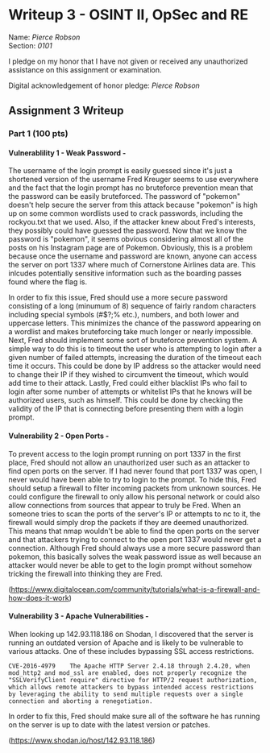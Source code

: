 Writeup 3 - OSINT II, OpSec and RE
======

Name: *Pierce Robson*  
Section: *0101*  

I pledge on my honor that I have not given or received any unauthorized assistance on this assignment or examination.

Digital acknowledgement of honor pledge: *Pierce Robson*  

## Assignment 3 Writeup

### Part 1 (100 pts)

#### Vulnerablility 1 - Weak Password -  
  The username of the login prompt is easily guessed since it's just a shortened version of the username Fred Kreuger seems to use everywhere and the fact that the login prompt has no bruteforce prevention mean that the password can be easily bruteforced.  The password of "pokemon" doesn't help secure the server from this attack because "pokemon" is high up on some common wordlists used to crack passwords, including the rockyou.txt that we used.  Also, if the attacker knew about Fred's interests, they possibly could have guessed the password.  Now that we know the password is "pokemon", it seems obvious considering almost all of the posts on his Instagram page are of Pokemon.  Obviously, this is a problem because once the username and password are known, anyone can access the server on port 1337 where much of Cornerstone Airlines data are. This inlcudes potentially sensitive information such as the boarding passes found where the flag is. 
  
  In order to fix this issue, Fred should use a more secure password consisting of a long (minumum of 8) sequence of fairly random characters including special symbols (#$?;% etc.), numbers, and both lower and uppercase letters.  This minimizes the chance of the password appearing on a wordlist and makes bruteforcing take much longer or nearly impossible.  Next, Fred should implement some sort of bruteforce prevention system.  A simple way to do this is to timeout the user who is attempting to login after a given number of failed attempts, increasing the duration of the timeout each time it occurs.  This could be done by IP address so the attacker would need to change their IP if they wished to circumvent the timeout, which would add time to their attack.  Lastly, Fred could either blacklist IPs who fail to login after some number of attempts or whitelist IPs that he knows will be authorized users, such as himself.  This could be done by checking the validity of the IP that is connecting before presenting them with a login prompt.
  
  
  
#### Vulnerability 2 - Open Ports -
  To prevent access to the login prompt running on port 1337 in the first place, Fred should not allow an unauthorized user such as an attacker to find open ports on the server.  If I had never found that port 1337 was open, I never would have been able to try to login to the prompt.  To hide this, Fred should setup a firewall to filter incoming packets from unknown sources.  He could configure the firewall to only allow his personal network or could also allow connections from sources that appear to truly be Fred.  When an someone tries to scan the ports of the server's IP or attempts to nc to it, the firewall would simply drop the packets if they are deemed unauthorized.  This means that nmap wouldn't be able to find the open ports on the server and that attackers trying to connect to the open port 1337 would never get a connection.  Although Fred should always use a more secure password than pokemon, this basically solves the weak password issue as well because an attacker would never be able to get to the login prompt without somehow tricking the firewall into thinking they are Fred.
  
  (https://www.digitalocean.com/community/tutorials/what-is-a-firewall-and-how-does-it-work)
  
  
 #### Vulnerability 3 - Apache Vulnerabilities -  
  When looking up 142.93.118.186 on Shodan, I discovered that the server is running an outdated version of Apache and is likely to be vulnerable to various attacks.  One of these includes bypassing SSL access restrictions.  
   ```  
   CVE-2016-4979 	The Apache HTTP Server 2.4.18 through 2.4.20, when mod_http2 and mod_ssl are enabled, does not properly recognize the "SSLVerifyClient require" directive for HTTP/2 request authorization, which allows remote attackers to bypass intended access restrictions by leveraging the ability to send multiple requests over a single connection and aborting a renegotiation.
   ```  
   In order to fix this, Fred should make sure all of the software he has running on the server is up to date with the latest version or patches.  
   
   (https://www.shodan.io/host/142.93.118.186)
